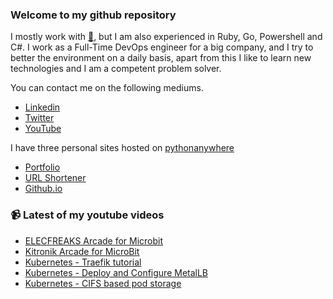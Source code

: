 ### Welcome to my github repository

I mostly work with [:snake:](https://www.python.org/), but I am also experienced in Ruby, Go, Powershell and C#. I work as a Full-Time DevOps engineer for a big company, and I try to better the environment on a daily basis, apart from this I like to learn new technologies and I am a competent problem solver.

You can contact me on the following mediums.
- [Linkedin](https://www.linkedin.com/in/r3ap3rpy)
- [Twitter](https://twitter.com/r3ap3rpy)
- [YouTube](https://www.youtube.com/channel/UC1qkMXH8d2I9DDAtBSeEHqg)

I have three personal sites hosted on [pythonanywhere](https://www.pythonanywhere.com/)
- [Portfolio](http://r3ap3rpy.pythonanywhere.com/)
- [URL Shortener](http://shortenpy.pythonanywhere.com/)
- [Github.io](https://r3ap3rpy.github.io/)

### :video_camera: Latest of my youtube videos
<!-- YOUTUBE:START -->
- [ELECFREAKS Arcade for Microbit](https://www.youtube.com/watch?v=sOuQkvSm6TU)
- [Kitronik Arcade for MicroBit](https://www.youtube.com/watch?v=ARYEhOXBMkM)
- [Kubernetes - Traefik tutorial](https://www.youtube.com/watch?v=SdD1njsA_2U)
- [Kubernetes - Deploy and Configure MetalLB](https://www.youtube.com/watch?v=KmJihStdQHI)
- [Kubernetes - CIFS based pod storage](https://www.youtube.com/watch?v=6rmP6D5pmIU)
<!-- YOUTUBE:END -->

